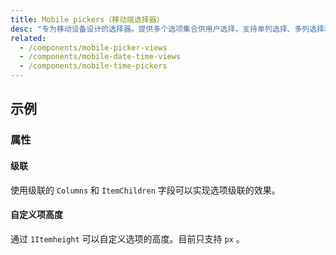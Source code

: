 ```yaml
---
title: Mobile pickers（移动端选择器）
desc: "专为移动设备设计的选择器。提供多个选项集合供用户选择，支持单列选择、多列选择和级联选择。"
related:
  - /components/mobile-picker-views
  - /components/mobile-date-time-views
  - /components/mobile-time-pickers
---
```



## 示例

### 属性

#### 级联

使用级联的 `Columns` 和 `ItemChildren` 字段可以实现选项级联的效果。

<masa-alerts type="warning" content="级联选择的数据嵌套深度需要一致，如果某些选项没有子选项，则可以使用空字符串作为占位符。"></masa-alerts>

<masa-example file="Examples.components.mobile_pickers.Cascade"></masa-example>

#### 自定义项高度

通过 `1Itemheight` 可以自定义选项的高度。目前只支持 `px` 。

<masa-example file="Examples.components.mobile_pickers.ItemHeight"></masa-example>